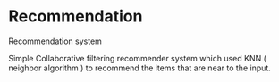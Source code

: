 # Recommendation
Recommendation system

Simple Collaborative filtering recommender system which used KNN ( neighbor algorithm ) to recommend the items that are near to the input.
